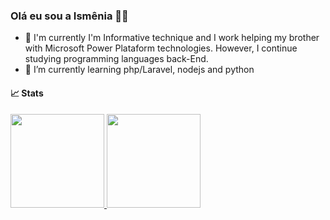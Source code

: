 ### Olá eu sou a Ismênia 🌺👋

- 🔭 I'm currently I'm Informative technique and I work helping my brother with Microsoft Power Plataform technologies. However, I continue studying programming languages back-End.
- 🌱 I’m currently learning php/Laravel, nodejs and python

#### 📈 Stats
<div>
  <a href="https://github.com/IsmsIsmenia">
 <img height="150cm" src="https://github-readme-stats.vercel.app/api?username=IsmsIsmenia&theme=dracula&show_icons=true"/>
 <img height="150cm" src="https://github-readme-stats.vercel.app/api/top-langs/?username=IsmsIsmenia&layout=compact&langs_count=16&theme=dracula"/>
</div>

<!--
 Antigo Código
<div>
  <a href="https://github.com/IsmsIsmenia">
  <img height="180em" src="https://github-readme-stats.vercel.app/api?username=IsmsIsmenia&show_icons=true&theme=dracula&include_all_commits=true&count_private=true"/>
  <img height="180em" src="https://github-readme-stats.vercel.app/api/toplangs/?username=IsmsIsmenia&layout=compact&langs_count=16&theme=dracula"/>
</div> -->

<!-- Novo Código -->


  
